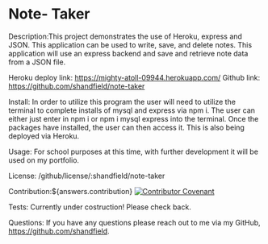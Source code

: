 # Note- Taker

Description:This project demonstrates the use of Heroku, express and JSON. This application can be used to write, save, and delete notes. This application will use an express backend and save and retrieve note data from a JSON file.

Heroku deploy link: https://mighty-atoll-09944.herokuapp.com/
Github link: https://github.com/shandfield/note-taker

Install: In order to utilize this program the user will need to utilize the terminal to complete installs of mysql and express via npm i. The user can either just enter in npm i or npm i mysql express into the terminal. Once the packages have installed, the user can then access it. This is also being deployed via Heroku.

Usage: For school purposes at this time, with further development it will be used on my portfolio.

License: /github/license/:shandfield/note-taker

Contribution:${answers.contribution} 
[![Contributor Covenant](https://img.shields.io/badge/Contributor%20Covenant-v2.0%20adopted-ff69b4.svg)](code_of_conduct.md)

Tests: Currently under costruction! Please check back.

Questions: If you have any questions please reach out to me via my GitHub, https://github.com/shandfield.



